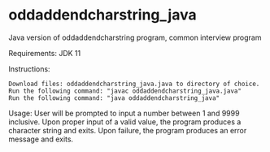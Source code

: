 # oddaddendcharstring_java
Java version of oddaddendcharstring program, common interview program

Requirements: JDK 11

Instructions:

    Download files: oddaddendcharstring_java.java to directory of choice.
    Run the following command: "javac oddaddendcharstring_java.java"
    Run the following command: "java oddaddendcharstring_java"
    
    
Usage:
    User will be prompted to input a number between 1 and 9999 inclusive. Upon proper input of a valid value, the program produces a character string and exits. Upon failure, the program produces an error message and exits.


